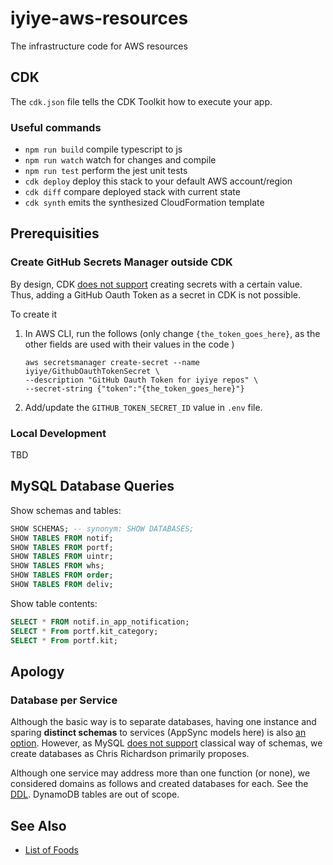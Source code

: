 # iyiye-aws-resources

The infrastructure code for AWS resources

## CDK

The `cdk.json` file tells the CDK Toolkit how to execute your app.

### Useful commands

- `npm run build` compile typescript to js
- `npm run watch` watch for changes and compile
- `npm run test` perform the jest unit tests
- `cdk deploy` deploy this stack to your default AWS account/region
- `cdk diff` compare deployed stack with current state
- `cdk synth` emits the synthesized CloudFormation template

## Prerequisities

### Create GitHub Secrets Manager outside CDK

By design, CDK [does not support](https://github.com/aws/aws-cdk/issues/5810#issuecomment-672736662) creating secrets with a certain value. Thus, adding a GitHub Oauth Token as a secret in CDK is not possible.

To create it

1. In AWS CLI, run the follows (only change `{the_token_goes_here}`, as the other fields are used with their values in the code )

   ```
   aws secretsmanager create-secret --name iyiye/GithubOauthTokenSecret \
   --description "GitHub Oauth Token for iyiye repos" \
   --secret-string {"token":"{the_token_goes_here}"}
   ```

2. Add/update the `GITHUB_TOKEN_SECRET_ID` value in `.env` file.

### Local Development

TBD

## MySQL Database Queries

Show schemas and tables:

```sql
SHOW SCHEMAS; -- synonym: SHOW DATABASES;
SHOW TABLES FROM notif;
SHOW TABLES FROM portf;
SHOW TABLES FROM uintr;
SHOW TABLES FROM whs;
SHOW TABLES FROM order;
SHOW TABLES FROM deliv;
```

Show table contents:

```sql
SELECT * FROM notif.in_app_notification;
SELECT * From portf.kit_category;
SELECT * From portf.kit;
```

## Apology

### Database per Service

Although the basic way is to separate databases, having one instance and sparing **distinct schemas** to services (AppSync models here) is also [an option](https://microservices.io/patterns/data/database-per-service.html). However, as MySQL [does not support](https://stackoverflow.com/a/11618350/4636715) classical way of schemas, we create databases as Chris Richardson primarily proposes.

Although one service may address more than one function (or none), we considered domains as follows and created databases for each. See the [DDL](bootstrap/prod-iyiye-rds-cluster.ddl.sql). DynamoDB tables are out of scope.

## See Also

- [List of Foods](https://en.wikipedia.org/wiki/Lists_of_foods)
